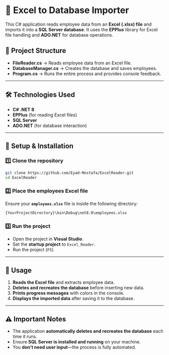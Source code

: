 # 🚀 Excel to Database Importer

This C# application reads employee data from an **Excel (.xlsx) file** and imports it into a **SQL Server database**.
It uses the **EPPlus** library for Excel file handling and **ADO.NET** for database operations.

## 📂 Project Structure

- **FileReader.cs** → Reads employee data from an Excel file.
- **DatabaseManager.cs** → Creates the database and saves employees.
- **Program.cs** → Runs the entire process and provides console feedback.

---

## 🛠️ Technologies Used

- **C# .NET 8**
- **EPPlus** (for reading Excel files)
- **SQL Server**
- **ADO.NET** (for database interaction)

---

## 👅 Setup & Installation

### 1️⃣ **Clone the repository**

```sh
git clone https://github.com/Eyad-Mostafa/ExcelReader.git
cd ExcelReader
```

### 2️⃣ **Place the employees Excel file**

Ensure your **`employees.xlsx`** file is inside the following directory:

```sh
{YourProjectDirectory}\bin\Debug\net8.0\employees.xlsx
```

### 3️⃣ **Run the project**

- Open the project in **Visual Studio**.
- Set the **startup project** to `Excel_Reader`.
- Run the project (`F5`).

---

## 📝 Usage

1. **Reads the Excel file** and extracts employee data.
2. **Deletes and recreates the database** before inserting new data.
3. **Prints progress messages** with colors in the console.
4. **Displays the imported data** after saving it to the database.

---

## ⚠️ Important Notes

- The application **automatically deletes and recreates the database** each time it runs.
- Ensure **SQL Server is installed and running** on your machine.
- You **don't need user input**—the process is fully automated.
